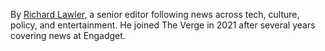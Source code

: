 By <span class="duet--article-byline-and"></span> <span class="font-medium"><a href="/authors/richard-lawler" class="hover:shadow-underline-inherit">Richard Lawler</a></span><span class="text-gray-13">, <span class="duet--article--dangerously-set-cms-markup">a senior editor following news across tech, culture, policy, and entertainment. He joined The Verge in 2021 after several years covering news at Engadget. </span></span>
